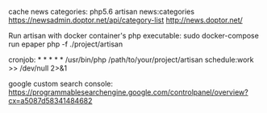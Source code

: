 

cache news categories: php5.6 artisan news:categories https://newsadmin.doptor.net/api/category-list http://news.doptor.net/

Run artisan with docker container's php executable: sudo docker-compose run epaper php -f ./project/artisan 

cronjob: * * * * * /usr/bin/php /path/to/your/project/artisan schedule:work >> /dev/null 2>&1

google custom search console: https://programmablesearchengine.google.com/controlpanel/overview?cx=a5087d58341484682

